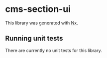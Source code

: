 # cms-section-ui

This library was generated with [Nx](https://nx.dev).

## Running unit tests

There are currently no unit tests for this library.
